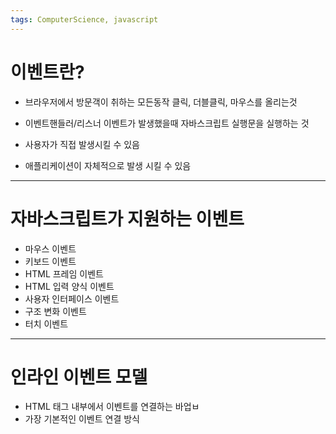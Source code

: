 ```yaml
---
tags: ComputerScience, javascript
---
```


# 이벤트란?

- 브라우저에서 방문객이 취하는 모든동작 
	 클릭, 더블클릭, 마우스를 올리는것
- 이벤트핸들러/리스너
     이벤트가 발생했을때 자바스크립트 실행문을 실행하는 것

- 사용자가 직접 발생시킬 수 있음
- 애플리케이션이 자체적으로 발생 시킬 수 있음

----------------
# 자바스크립트가 지원하는 이벤트

-  마우스 이벤트 
-  키보드 이벤트 
-  HTML 프레임 이벤트
- HTML 입력 양식 이벤트 
-  사용자 인터페이스 이벤트
-  구조 변화 이벤트 
-  터치 이벤트

-------------------
# 인라인 이벤트 모델

- HTML 태그 내부에서 이벤트를 연결하는 바업ㅂ
- 가장 기본적인 이벤트 연결 방식
